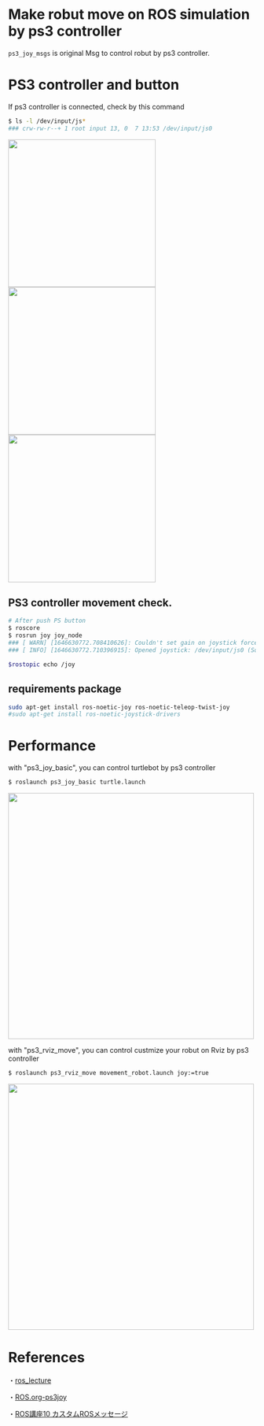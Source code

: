 # Make robut move on ROS simulation by ps3 controller 

```ps3_joy_msgs``` is original Msg to control robut by ps3 controller.


# PS3 controller and button
If ps3 controller is connected, check by this command
```zsh
$ ls -l /dev/input/js*
### crw-rw-r--+ 1 root input 13, 0  7 13:53 /dev/input/js0
```
<img src="https://user-images.githubusercontent.com/48679574/157031297-c4567f7e-a34d-41c8-96e0-379c7db03609.jpg" width="300px"><img src="https://user-images.githubusercontent.com/48679574/157031307-7d2ce401-13d0-4443-b7cd-793df5a549e8.jpg" width="300px"><img src="https://user-images.githubusercontent.com/48679574/157031310-ef4a8f19-431d-44e5-b156-8f7663c93d63.jpg" width="300px">



## PS3 controller movement check.
```zsh
# After push PS button
$ roscore
$ rosrun joy joy_node
### [ WARN] [1646630772.708410626]: Couldn't set gain on joystick force feedback: Bad file descriptor
### [ INFO] [1646630772.710396915]: Opened joystick: /dev/input/js0 (Sony PLAYSTATION(R)3 Controller). deadzone_: 0.050000

$rostopic echo /joy
```


## requirements package
```zsh
sudo apt-get install ros-noetic-joy ros-noetic-teleop-twist-joy
#sudo apt-get install ros-noetic-joystick-drivers
```


# Performance

with "ps3_joy_basic", you can control turtlebot by ps3 controller
```zsh
$ roslaunch ps3_joy_basic turtle.launch
```

<img src="https://user-images.githubusercontent.com/48679574/157000034-c1490365-5c96-42ce-af54-d113b6c5c5be.png" width="500px">



with "ps3_rviz_move", you can control custmize your robut on Rviz by ps3 controller
```zsh
$ roslaunch ps3_rviz_move movement_robot.launch joy:=true
```

<img src="https://user-images.githubusercontent.com/48679574/157000012-3bf8fec2-4033-489b-a876-524f8819d67e.png" width="500px">

# References
・[ros_lecture](https://github.com/project-srs/ros_lecture)

・[ROS.org-ps3joy](http://wiki.ros.org/ps3joy)

・[ROS講座10 カスタムROSメッセージ](https://qiita.com/srs/items/7ac023c549e585caeed0)
